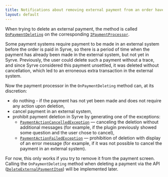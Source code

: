 ```yaml
---
title: Notifications about removing external payment from an order have been added to API V8
layout: default
---
```


When trying to delete an external payment, the method is called [`OnPaymentDeleting`](https://syrve.github.io/front.api.sdk/v8/html/M_Resto_Front_Api_IPaymentProcessor_OnPaymentDeleting.htm) on the corresponding [`IPaymentProcessor`](https://syrve.github.io/front.api.sdk/v8/html/T_Resto_Front_Api_IPaymentProcessor.htm).

Some payment systems require payment to be made in an external system before the order is paid in Syrve, so there is a period of time when the payment has already been made in the external system, but not yet in Syrve.
Previously, the user could delete such a payment without a trace, and since Syrve considered this payment unsettled, it was deleted without cancellation, which led to an erroneous extra transaction in the external system.

Now the payment processor in the `OnPaymentDeleting` method can, at its discretion:

* do nothing - if the payment has not yet been made and does not require any action upon deletion,
* cancel payment in an external system,
* prohibit payment deletion in Syrve by generating one of the exceptions:
    * [`PaymentActionCancelledException`](https://syrve.github.io/front.api.sdk/v8/html/T_Resto_Front_Api_Exceptions_PaymentActionCancelledException.htm) — canceling the deletion without additional messages (for example, if the plugin previously showed some question and the user chose to cancel),
    * [`PaymentActionFailedException`](https://syrve.github.io/front.api.sdk/v8/html/T_Resto_Front_Api_Exceptions_PaymentActionFailedException.htm) — prohibition of deletion with display of an error message (for example, if it was not possible to cancel the payment in an external system).

For now, this only works if you try to remove it from the payment screen. Calling the `OnPaymentDeleting` method when deleting a payment via the API ([`DeleteExternalPaymentItem`](https://syrve.github.io/front.api.sdk/v8/html/M_Resto_Front_Api_Editors_IEditSession_DeleteExternalPaymentItem.htm)) will be implemented later.